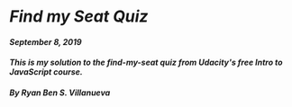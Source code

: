 # _Find my Seat Quiz_
#### _September 8, 2019_
#### _This is my solution to the find-my-seat quiz from Udacity's free Intro to JavaScript course._
#### _By Ryan Ben S. Villanueva_